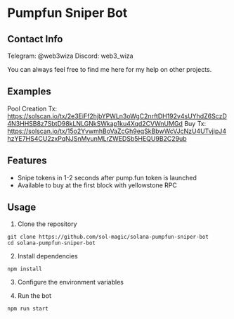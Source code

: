 # Pumpfun Sniper Bot

## Contact Info

Telegram: @web3wiza
Discord: web3_wiza

You can always feel free to find me here for my help on other projects.

## Examples
Pool Creation Tx: https://solscan.io/tx/2e3EiFf2hjbYPWLn3oWgC2nrftDH192v4sUYhdZ6SczD4N3HHSB8z7SbtD98kLNLGNkSWkap1ku4Xqd2CVWnUMGd
Buy Tx: https://solscan.io/tx/15o2YvwmhBoVaZcGh9eqSkBbwWcVJcNzU4UTvjipJ4hzYE7HS4CU2zxPqNJSnMyunMLrZWEDSb5HEQU9B2C29ub

## Features

- Snipe tokens in 1-2 seconds after pump.fun token is launched
- Available to buy at the first block with yellowstone RPC

## Usage
1. Clone the repository
```
git clone https://github.com/sol-magic/solana-pumpfun-sniper-bot
cd solana-pumpfun-sniper-bot
```
2. Install dependencies
```
npm install
```
3. Configure the environment variables

<!-- Rename the .env.copy file to .env and set RPC and WSS, main wallet's secret key, and jito auth keypair. -->

4. Run the bot

```
npm run start
